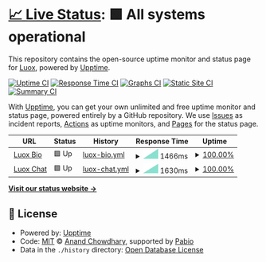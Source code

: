 # [📈 Live Status](https://LuoxYouTube.github.io/uptime): <!--live status--> **🟩 All systems operational**

This repository contains the open-source uptime monitor and status page for [Luox](https://replit.com/@LuoxYouTube), powered by [Upptime](https://github.com/upptime/upptime).

[![Uptime CI](https://github.com/LuoxYouTube/uptime/workflows/Uptime%20CI/badge.svg)](https://github.com/LuoxYouTube/uptime/actions?query=workflow%3A%22Uptime+CI%22)
[![Response Time CI](https://github.com/LuoxYouTube/uptime/workflows/Response%20Time%20CI/badge.svg)](https://github.com/LuoxYouTube/uptime/actions?query=workflow%3A%22Response+Time+CI%22)
[![Graphs CI](https://github.com/LuoxYouTube/uptime/workflows/Graphs%20CI/badge.svg)](https://github.com/LuoxYouTube/uptime/actions?query=workflow%3A%22Graphs+CI%22)
[![Static Site CI](https://github.com/LuoxYouTube/uptime/workflows/Static%20Site%20CI/badge.svg)](https://github.com/LuoxYouTube/uptime/actions?query=workflow%3A%22Static+Site+CI%22)
[![Summary CI](https://github.com/LuoxYouTube/uptime/workflows/Summary%20CI/badge.svg)](https://github.com/LuoxYouTube/uptime/actions?query=workflow%3A%22Summary+CI%22)

With [Upptime](https://upptime.js.org), you can get your own unlimited and free uptime monitor and status page, powered entirely by a GitHub repository. We use [Issues](https://github.com/LuoxYouTube/uptime/issues) as incident reports, [Actions](https://github.com/LuoxYouTube/uptime/actions) as uptime monitors, and [Pages](https://LuoxYouTube.github.io/uptime) for the status page.

<!--start: status pages-->
<!-- This summary is generated by Upptime (https://github.com/upptime/upptime) -->
<!-- Do not edit this manually, your changes will be overwritten -->
<!-- prettier-ignore -->
| URL | Status | History | Response Time | Uptime |
| --- | ------ | ------- | ------------- | ------ |
| <img alt="" src="https://icons.duckduckgo.com/ip3/luox.nexcord.pro.ico" height="13"> [Luox Bio](https://luox.nexcord.pro/) | 🟩 Up | [luox-bio.yml](https://github.com/LuoxYouTube/uptime/commits/HEAD/history/luox-bio.yml) | <details><summary><img alt="Response time graph" src="./graphs/luox-bio/response-time-week.png" height="20"> 1466ms</summary><br><a href="https://LuoxYouTube.github.io/uptime/history/luox-bio"><img alt="Response time 1466" src="https://img.shields.io/endpoint?url=https%3A%2F%2Fraw.githubusercontent.com%2FLuoxYouTube%2Fuptime%2FHEAD%2Fapi%2Fluox-bio%2Fresponse-time.json"></a><br><a href="https://LuoxYouTube.github.io/uptime/history/luox-bio"><img alt="24-hour response time 1466" src="https://img.shields.io/endpoint?url=https%3A%2F%2Fraw.githubusercontent.com%2FLuoxYouTube%2Fuptime%2FHEAD%2Fapi%2Fluox-bio%2Fresponse-time-day.json"></a><br><a href="https://LuoxYouTube.github.io/uptime/history/luox-bio"><img alt="7-day response time 1466" src="https://img.shields.io/endpoint?url=https%3A%2F%2Fraw.githubusercontent.com%2FLuoxYouTube%2Fuptime%2FHEAD%2Fapi%2Fluox-bio%2Fresponse-time-week.json"></a><br><a href="https://LuoxYouTube.github.io/uptime/history/luox-bio"><img alt="30-day response time 1466" src="https://img.shields.io/endpoint?url=https%3A%2F%2Fraw.githubusercontent.com%2FLuoxYouTube%2Fuptime%2FHEAD%2Fapi%2Fluox-bio%2Fresponse-time-month.json"></a><br><a href="https://LuoxYouTube.github.io/uptime/history/luox-bio"><img alt="1-year response time 1466" src="https://img.shields.io/endpoint?url=https%3A%2F%2Fraw.githubusercontent.com%2FLuoxYouTube%2Fuptime%2FHEAD%2Fapi%2Fluox-bio%2Fresponse-time-year.json"></a></details> | <details><summary><a href="https://LuoxYouTube.github.io/uptime/history/luox-bio">100.00%</a></summary><a href="https://LuoxYouTube.github.io/uptime/history/luox-bio"><img alt="All-time uptime 100.00%" src="https://img.shields.io/endpoint?url=https%3A%2F%2Fraw.githubusercontent.com%2FLuoxYouTube%2Fuptime%2FHEAD%2Fapi%2Fluox-bio%2Fuptime.json"></a><br><a href="https://LuoxYouTube.github.io/uptime/history/luox-bio"><img alt="24-hour uptime 100.00%" src="https://img.shields.io/endpoint?url=https%3A%2F%2Fraw.githubusercontent.com%2FLuoxYouTube%2Fuptime%2FHEAD%2Fapi%2Fluox-bio%2Fuptime-day.json"></a><br><a href="https://LuoxYouTube.github.io/uptime/history/luox-bio"><img alt="7-day uptime 100.00%" src="https://img.shields.io/endpoint?url=https%3A%2F%2Fraw.githubusercontent.com%2FLuoxYouTube%2Fuptime%2FHEAD%2Fapi%2Fluox-bio%2Fuptime-week.json"></a><br><a href="https://LuoxYouTube.github.io/uptime/history/luox-bio"><img alt="30-day uptime 100.00%" src="https://img.shields.io/endpoint?url=https%3A%2F%2Fraw.githubusercontent.com%2FLuoxYouTube%2Fuptime%2FHEAD%2Fapi%2Fluox-bio%2Fuptime-month.json"></a><br><a href="https://LuoxYouTube.github.io/uptime/history/luox-bio"><img alt="1-year uptime 100.00%" src="https://img.shields.io/endpoint?url=https%3A%2F%2Fraw.githubusercontent.com%2FLuoxYouTube%2Fuptime%2FHEAD%2Fapi%2Fluox-bio%2Fuptime-year.json"></a></details>
| <img alt="" src="https://icons.duckduckgo.com/ip3/chat.nexcord.pro.ico" height="13"> [Luox Chat](https://chat.nexcord.pro/) | 🟩 Up | [luox-chat.yml](https://github.com/LuoxYouTube/uptime/commits/HEAD/history/luox-chat.yml) | <details><summary><img alt="Response time graph" src="./graphs/luox-chat/response-time-week.png" height="20"> 1630ms</summary><br><a href="https://LuoxYouTube.github.io/uptime/history/luox-chat"><img alt="Response time 1630" src="https://img.shields.io/endpoint?url=https%3A%2F%2Fraw.githubusercontent.com%2FLuoxYouTube%2Fuptime%2FHEAD%2Fapi%2Fluox-chat%2Fresponse-time.json"></a><br><a href="https://LuoxYouTube.github.io/uptime/history/luox-chat"><img alt="24-hour response time 1630" src="https://img.shields.io/endpoint?url=https%3A%2F%2Fraw.githubusercontent.com%2FLuoxYouTube%2Fuptime%2FHEAD%2Fapi%2Fluox-chat%2Fresponse-time-day.json"></a><br><a href="https://LuoxYouTube.github.io/uptime/history/luox-chat"><img alt="7-day response time 1630" src="https://img.shields.io/endpoint?url=https%3A%2F%2Fraw.githubusercontent.com%2FLuoxYouTube%2Fuptime%2FHEAD%2Fapi%2Fluox-chat%2Fresponse-time-week.json"></a><br><a href="https://LuoxYouTube.github.io/uptime/history/luox-chat"><img alt="30-day response time 1630" src="https://img.shields.io/endpoint?url=https%3A%2F%2Fraw.githubusercontent.com%2FLuoxYouTube%2Fuptime%2FHEAD%2Fapi%2Fluox-chat%2Fresponse-time-month.json"></a><br><a href="https://LuoxYouTube.github.io/uptime/history/luox-chat"><img alt="1-year response time 1630" src="https://img.shields.io/endpoint?url=https%3A%2F%2Fraw.githubusercontent.com%2FLuoxYouTube%2Fuptime%2FHEAD%2Fapi%2Fluox-chat%2Fresponse-time-year.json"></a></details> | <details><summary><a href="https://LuoxYouTube.github.io/uptime/history/luox-chat">100.00%</a></summary><a href="https://LuoxYouTube.github.io/uptime/history/luox-chat"><img alt="All-time uptime 100.00%" src="https://img.shields.io/endpoint?url=https%3A%2F%2Fraw.githubusercontent.com%2FLuoxYouTube%2Fuptime%2FHEAD%2Fapi%2Fluox-chat%2Fuptime.json"></a><br><a href="https://LuoxYouTube.github.io/uptime/history/luox-chat"><img alt="24-hour uptime 100.00%" src="https://img.shields.io/endpoint?url=https%3A%2F%2Fraw.githubusercontent.com%2FLuoxYouTube%2Fuptime%2FHEAD%2Fapi%2Fluox-chat%2Fuptime-day.json"></a><br><a href="https://LuoxYouTube.github.io/uptime/history/luox-chat"><img alt="7-day uptime 100.00%" src="https://img.shields.io/endpoint?url=https%3A%2F%2Fraw.githubusercontent.com%2FLuoxYouTube%2Fuptime%2FHEAD%2Fapi%2Fluox-chat%2Fuptime-week.json"></a><br><a href="https://LuoxYouTube.github.io/uptime/history/luox-chat"><img alt="30-day uptime 100.00%" src="https://img.shields.io/endpoint?url=https%3A%2F%2Fraw.githubusercontent.com%2FLuoxYouTube%2Fuptime%2FHEAD%2Fapi%2Fluox-chat%2Fuptime-month.json"></a><br><a href="https://LuoxYouTube.github.io/uptime/history/luox-chat"><img alt="1-year uptime 100.00%" src="https://img.shields.io/endpoint?url=https%3A%2F%2Fraw.githubusercontent.com%2FLuoxYouTube%2Fuptime%2FHEAD%2Fapi%2Fluox-chat%2Fuptime-year.json"></a></details>

<!--end: status pages-->

[**Visit our status website →**](https://LuoxYouTube.github.io/uptime)

## 📄 License

- Powered by: [Upptime](https://github.com/upptime/upptime)
- Code: [MIT](./LICENSE) © [Anand Chowdhary](https://anandchowdhary.com), supported by [Pabio](https://pabio.com)
- Data in the `./history` directory: [Open Database License](https://opendatacommons.org/licenses/odbl/1-0/)

